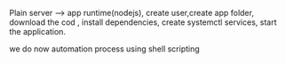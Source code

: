  Plain server --> app runtime(nodejs), create user,create app folder, download the cod , install dependencies, create systemctl services, start the application.

 we do now automation process using shell scripting
 